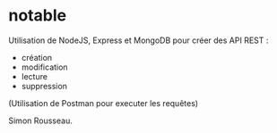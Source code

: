 # notable

Utilisation de NodeJS, Express et MongoDB pour créer des API REST :
- création
- modification
- lecture
- suppression

(Utilisation de Postman pour executer les requêtes)

Simon Rousseau.